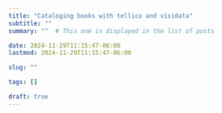 ```yaml
---
title: "Cataloging books with tellico and visidata"
subtitle: ""
summary: ""  # This one is displayed in the list of posts

date: 2024-11-29T11:15:47-06:00
lastmod: 2024-11-29T11:15:47-06:00

slug: ""

tags: []

draft: true
---
```


<!--more-->
